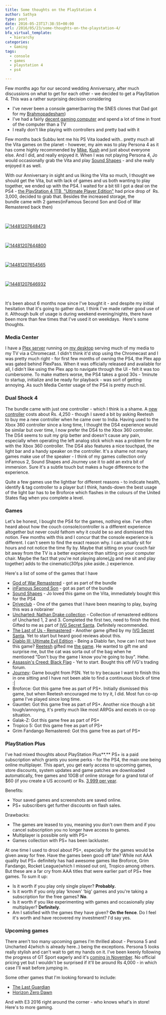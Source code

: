 ```yaml
---
title: Some thoughts on the PlayStation 4
author: Sathya
type: post
date: 2016-05-23T17:38:55+00:00
url: /2016/05/23/some-thoughts-on-the-playstation-4/
bfa_virtual_template:
  - hierarchy
categories:
  - Gaming
tags:
  - console
  - games
  - playstation 4
  - ps4

---
```

Few months ago for our second wedding Anniversary, after much discussions on what to get for each other - we decided to get a PlayStation 4. This was a rather surprising decision considering

  * I've never been a console gamer(barring the SNES clones that Dad got for my <a href="https://en.wikipedia.org/wiki/Upanayana" target="_blank">Brahmopadesham</a>)
  * I've had a fairly <a href="https://sathyabh.at/2013/08/01/hellforge-my-desktop-after-a-long-time/" target="_blank">decent gaming computer</a> and spend a lot of time in front of the computer than a TV
  * I really don't like playing with controllers and pretty bad with it

Few months back Subbu lent me his PS Vita loaded with.. pretty much all the Vita games on the planet - however, my aim was to play Persona 4 as it has come highly recommended by <a href="https://www.godisageek.com/author/mikhail-madnani/" target="_blank">Mike</a>, <a href="https://twitter.com/burstdragon" target="_blank">Kush</a> and just about everyone else. And I did, and really enjoyed it. When I was not playing Persona 4, Jo would occasionally grab the Vita and play <a href="https://www.youtube.com/watch?v=mwZtt4Q9CxY" target="_blank">Sound Shapes</a> - and she really enjoyed it as well.

With our Anniversary in sight and us liking the Vita so much, I thought we should get the Vita, but with lack of games and us both wanting to play together, we ended up with the PS4. I waited for a bit till I got a deal on the PS4 - <a href="https://www.amazon.in/Sony-PlayStation-1TB-Console-Ultimate/dp/B019XI6DJG/ref=sr_1_1?s=videogames&ie=UTF8&qid=1461355259&sr=1-1&tag=mewoof-21&keywords=playstation+4" target="_blank">the PlayStation 4 1TB  "Ultimate Player Edition"</a> had price drop of  Rs. 3,000, decided to grab that. Besides the increased storage, the bundle came with 2 games(inFamous Second Son and God of War Remastered back then)

<!--more-->

&nbsp;

<a href="https://images.sbhat.me/ss/2016/04/14481207648473.jpg" rel="attachment wp-att-1389"><img class="aligncenter size-full wp-image-1389" src="https://images.sbhat.me/ss/2016/04/14481207648473.jpg" alt="14481207648473"   /></a>

&nbsp;

<a href="https://images.sbhat.me/ss/2016/04/14481207644800.jpg" rel="attachment wp-att-1390"><img class="aligncenter size-medium wp-image-1390" src="https://images.sbhat.me/ss/2016/04/14481207644800.jpg" alt="14481207644800"   /></a>

&nbsp;

<a href="https://images.sbhat.me/ss/2016/04/14481207654565.jpg" rel="attachment wp-att-1391"><img class="aligncenter size-medium wp-image-1391" src="https://images.sbhat.me/ss/2016/04/14481207654565.jpg" alt="14481207654565"   /></a>

&nbsp;

<a href="https://images.sbhat.me/ss/2016/04/14481207646932.jpg" rel="attachment wp-att-1392"><img class="aligncenter size-medium wp-image-1392" src="https://images.sbhat.me/ss/2016/04/14481207646932.jpg" alt="14481207646932"   /></a>

&nbsp;

It's been about 6 months now since I've bought it - and despite my initial hesitation that it's going to gather dust, I think I've made rather good use of it. Although bulk of usage is during weekend evening/nights, there have been more than few times that I've used it on weekdays.  Here's some thoughts.

### Media Center

I have a <a href="https://plex.tv/" target="_blank">Plex server</a> running on <a href="https://sathyabh.at/2013/08/01/hellforge-my-desktop-after-a-long-time/" target="_blank">my desktop</a> serving much of my media to my TV via a Chromecast. I didn't think it'd stop using the Chromecast and I was pretty much right - for first few months of owning the PS4, the Plex app was gated behind PlexPass. When it was officially released and available for all, I didn't like using the Plex app to navigate through the UI - felt it was too cumbersome. To make matters worse, the PS4 takes a good 30s - 1minute to startup, initialize and be ready for playback - was sort of getting annoying. As such Media Center usage of the PS4 is pretty much nil.

### Dual Shock 4

The bundle came with just one controller - which I think is a shame. A <a href="https://www.amazon.in/Sony-PlayStation-Dualshock-Controller-Blue/dp/B00D781OQ6/ref=sr_1_2?ie=UTF8&qid=1464022634&tag=mewoof-21&sr=8-2&keywords=dual+shock+4" target="_blank">new controller</a> costs about Rs. 4,250 - though I saved a bit by asking Reetesh to buy me a new controller when he came over to India. Having used to the Xbox 360 controller since a long time, I thought the DS4 experience would be similar but over time, I now prefer the DS4 to the Xbox 360 controller. The DS4 seems to suit my grip better and doesn't cause any pain, especially when operating the left analog stick which was a problem for me with the Xbox 360 controller. The DS4 also features a nice touchpad, the light bar and a handy speaker on the controller. It's a shame not many games make use of the speaker - I think of my games collection only inFamous 2, Sound Shapes and Journey use it to add an extra bit of immersion. Sure it's a subtle touch but makes a huge difference to the experience.

Quite a few games use the lightbar for different reasons - to indicate health, identify & tag controller to a player but I think, hands-down the best usage of the light bar has to be Broforce which flashes in the colours of the United States flag when you complete a level.

### Games

Let's be honest, I bought the PS4 for the games, nothing else. I've often heard about how the couch console/controller is a different experience altogether but never could fathom why it could be so and dismissed this notion. Few months with this and I concur that the console experience is different. I can't seem to find the exact reason why. I can actually sit for hours and not notice the time fly by. Maybe that sitting on your couch fair bit away from the TV is a better experience than sitting on your computer chair. Maybe the fact that you're not playing alone(<a href="https://twitter.com/joshenoy" target="_blank">Jo</a> and me sit and play together) adds to the cinematic(30fps joke aside..) experience.

Here's a list of some of the games that I have

  * <a href="https://www.amazon.in/God-of-War-Remastered-PS4/dp/B00YORZL4A/ref=sr_1_2?ie=UTF8&qid=1464024264&sr=8-2&keywords=God+of+War+3" target="_blank">God of War Remastered</a> - got as part of the bundle
  * <a href="https://www.amazon.in/Sony-G000006320-Infamous-Second-Son/dp/B00HR4JTZE/ref=sr_1_1?ie=UTF8&tag=mewoof-21&qid=1464024226&sr=8-1&keywords=inFamous+Second+Son" target="_blank">inFamous Second Son</a> - got as part of the bundle
  * <a href="https://www.playstation.com/en-us/games/sound-shapes-ps4/" target="_blank">Sound Shapes</a> - Jo loved this game on the Vita, immediately bought this for the PS4
  * <a href="https://www.amazon.in/Sony-G000006312-Drive-Club-PS4/dp/B00HR4IFZ4/ref=sr_1_1?ie=UTF8&qid=1464000239&tag=mewoof-21&sr=8-1&keywords=driveclub" target="_blank">Driveclub</a> - One of the games that I have been meaning to play, buying this was a nobrainer
  * <a href="https://www.amazon.in/Uncharted-Nathan-Drake-Collection-PS4/dp/B012ZEP3S2/ref=sr_1_1?ie=UTF8&tag=mewoof-21&qid=1464000281&sr=8-1&keywords=uncharted+nathan+drake+collection" target="_blank">Uncharted: Nathan Drake collection</a> - Collection of remastered editions of Uncharted 1, 2 and 3. Completed the first two, need to finish the third. Gifted to me as part of [IVG Secret Santa][1]. Definitely recommended.
  * <a href="https://www.amazon.in/Last-Us-Remastered-PS4/dp/B00LVXIVF6/ref=sr_1_2?ie=UTF8&qid=1464000852&tag=mewoof-21&sr=8-2&keywords=the+last+of+us" target="_blank">The Last of Us - Remastered</a> - Another game gifted by my [IVG Secret Santa][1]. Yet to start but heard good reviews about this.
  * <a href="https://www.amazon.in/Diablo-III-Ultimate-Evil-PS4/dp/B00GLZQR96/ref=sr_1_4?ie=UTF8&qid=1464024149&tag=mewoof-21&sr=8-4&keywords=Diablo+III%3A+Ultimate+Evil+Edition" target="_blank">Diablo III: Ultimate Evil Edition</a> - Being a Diablo fan, how can I not have this game? [Reetesh][2] gifted me [the game][3]. He wanted to gift me and surprise me, but the cat was sorta out of the bag when he mentioned "Don't buy the game I know you're going to buy". Hehe.
  * <a href="https://www.amazon.in/Assassins-Creed-IV-Black-Flag/dp/B00I2ORWZM/ref=sr_1_2?ie=UTF8&qid=1464024117&tag=mewoof-21&sr=8-2&keywords=Assassin%27s+Creed%3A+Black+Flag" target="_blank">Assassin's Creed: Black Flag</a> - Yet to start. Bought this off IVG's trading forum.
  * <a href="https://www.amazon.in/Sony-Journey-Collectors-Edition-PS4/dp/B015XYPPDY/ref=sr_1_2?ie=UTF8&tag=mewoof-21&qid=1464001192&sr=8-2&keywords=Journey" target="_blank">Journey</a>: Game bought from PSN. Yet to try because I want to finish this in one sitting and I have not been able to find a continuous block of time :|
  * Broforce: Got this game free as part of PS+. Initially dismissed this game, but when Reetesh encouraged me to try it, I did. Most fun co-op game I've played since long time.
  * Gauntlet: Got this game free as part of PS+. Another nice though a bit tough/annoying, it's pretty much like most ARPGs and excels in co-op situation.
  * Galak-Z: Got this game free as part of PS+
  * Tropico 5: Got this game free as part of PS+
  * Grim Fandango Remastered: Got this game free as part of PS+

### **PlayStation Plus**

I've had mixed thoughts about PlayStation Plus**.** PS+ is a paid subscription which grants you some perks - for the PS4, the main one being online multiplayer. This apart, you get early access to upcoming games, store discounts, system updates and game patches are downloaded automatically, free games and 10GB of online storage for a grand total of $60 (if you create a US account) or Rs. <a href="https://store.playstation.com/#!/en-in/reward_game/playstation-plus-12-month-membership/cid=IP9102-NPIA90006_01-PSPLUSSUBS365DAY" target="_blank">3,999 per year</a>.

Benefits:

  * Your saved games and screenshots are saved online.
  * PS+ subscribers get further discounts on flash sales.

Drawbacks:

  * The games are leased to you, meaning you don't own them and if you cancel subscription you no longer have access to games.
  * Multiplayer is possible only with PS+
  * Games collection with PS+ has been lackluster.

At one time I used to drool about PS+, especially for the games would be given away for free. Have the games been good off late? While not AAA quality but PS+ definitely has had awesome games like Broforce, Grim Fandango, Rocket League(which I missed out on), Tropico among others. But these are a far cry from AAA titles that were earlier part of PS+ free games. To sum it up:

  * Is it worth if you play only single player? **Probably.**
  * Is it worth if you only play &#8216;known' &#8216;big' games and you're taking a subscription for the free games? **No**.
  * Is it worth if you like experimenting with games and occasionally play multiplayer? **Definitely**.
  * Am I satisfied with the games they have given? **On the fence**. Do I feel it's worth and have recovered my investment? I'd say yes.

### Upcoming games

There aren't too many upcoming games I'm thrilled about - Persona 5 and Uncharted 4(which is already here..) being the exceptions. Persona 5 looks really stylish and can't wait to get my hands on it. I've been keenly following the progress of GT Sport eagerly and it's <a href="https://gadgets.ndtv.com/games/news/ps4-exclusive-gran-turismo-sport-release-date-announced-839534" target="_blank">coming in November</a>. No official pricing yet but I wouldn't be surprised if it'll be around Rs 4,000 - in which case I'll wait before jumping in.

Some other games that I'm looking forward to include:

  * <a href="https://www.youtube.com/watch?v=zXLZvsSmBIs" target="_blank">The Last Guardian</a>
  * <a href="https://www.youtube.com/watch?v=Fkg5UVTsKCE" target="_blank">Horizon Zero Dawn</a>

And with E3 2016 right around the corner - who knows what's in store! Here's to more gaming.

###

 [1]: https://www.indianvideogamer.com/forums/index.php?app=core&module=search&do=search&fromMainBar=1
 [2]: https://twitter.com/reetesh
 [3]: https://www.instagram.com/p/BDusuNnkBsd/?taken-by=sathyabhat
